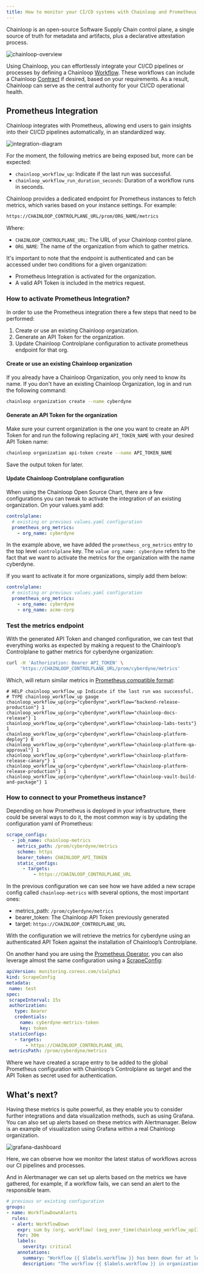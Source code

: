 ```yaml
---
title: How to monitor your CI/CD systems with Chainloop and Prometheus
---
```


Chainloop is an open-source Software Supply Chain control plane, a single source of truth for metadata and artifacts, plus a declarative attestation process.

![chainloop-overview](./overview.png)

Using Chainloop, you can effortlessly integrate your CI/CD pipelines or processes by defining a Chainloop [Workflow](../../getting-started/workflow-definition.mdx#workflows). These workflows can include a Chainloop [Contract](../../getting-started/workflow-definition.mdx#workflow-contracts) if desired, based on your requirements. As a result, Chainloop can serve as the central authority for your CI/CD operational health.

## Prometheus Integration
Chainloop integrates with Prometheus, allowing end users to gain insights into their CI/CD pipelines automatically, in an standardized way.

![integration-diagram](./integration-diagram.png)

For the moment, the following metrics are being exposed but, more can be expected:

- `chainloop_workflow_up`: Indicate if the last run was successful.
- `chainloop_workflow_run_duration_seconds`: Duration of a workflow runs in seconds.

Chainloop provides a dedicated endpoint for Prometheus instances to fetch metrics, which varies based on your instance settings. For example:
```bash
https://CHAINLOOP_CONTROLPLANE_URL/prom/ORG_NAME/metrics
```

Where:
- `CHAINLOOP_CONTROLPLANE_URL`: The URL of your Chainloop control plane.
- `ORG_NAME`: The name of the organization from which to gather metrics.

It's important to note that the endpoint is authenticated and can be accessed under two conditions for a given organization:

- Prometheus Integration is activated for the organization.
- A valid API Token is included in the metrics request.

### How to activate Prometheus Integration?
In order to use the Prometheus integration there a few steps that need to be performed:

1. Create or use an existing Chainloop organization.
2. Generate an API Token for the organization.
3. Update Chainloop Controlplane configuration to activate prometheus endpoint for that org.

#### Create or use an existing Chainloop organization
If you already have a Chainloop Organization, you only need to know its name. If you don't have an existing Chainloop Organization, log in and run the following command:
```bash
chainloop organization create --name cyberdyne
```

#### Generate an API Token for the organization
Make sure your current organization is the one you want to create an API Token for and run the following replacing `API_TOKEN_NAME` with your desired API Token name:
```bash
chainloop organization api-token create --name API_TOKEN_NAME
```
Save the output token for later.

#### Update Chainloop Controlplane configuration
When using the Chainloop Open Source Chart, there are a few configurations you can tweak to activate the integration of an existing organization. On your values.yaml add:
```yaml
controlplane:
  # existing or previous values.yaml configuration
  prometheus_org_metrics:
    - org_name: cyberdyne
```

In the example above, we have added the `prometheus_org_metrics` entry to the top level `controlplane` key. The `value org_name: cyberdyne` refers to the fact that we want to activate the metrics for the organization with the name cyberdyne.

If you want to activate it for more organizations, simply add them below:

```yaml
controlplane:
  # existing or previous values.yaml configuration
  prometheus_org_metrics:
    - org_name: cyberdyne	
    - org_name: acme-corp
```

### Test the metrics endpoint

With the generated API Token and changed configuration, we can test that everything works as expected by making a request to the Chainloop’s Controlplane to gather metrics for cyberdyne organization:
```bash
curl -H 'Authorization: Bearer API_TOKEN' \
     'https://CHAINLOOP_CONTROLPLANE_URL/prom/cyberdyne/metrics'
```

Which, will return similar metrics in [Prometheus compatible format](https://github.com/prometheus/docs/blob/main/content/docs/instrumenting/exposition_formats.md):
```text
# HELP chainloop_workflow_up Indicate if the last run was successful.
# TYPE chainloop_workflow_up gauge
chainloop_workflow_up{org="cyberdyne",workflow="backend-release-production"} 1
chainloop_workflow_up{org="cyberdyne",workflow="chainloop-docs-release"} 1
chainloop_workflow_up{org="cyberdyne",workflow="chainloop-labs-tests"} 1
chainloop_workflow_up{org="cyberdyne",workflow="chainloop-platform-deploy"} 0
chainloop_workflow_up{org="cyberdyne",workflow="chainloop-platform-qa-approval"} 1
chainloop_workflow_up{org="cyberdyne",workflow="chainloop-platform-release-canary"} 1
chainloop_workflow_up{org="cyberdyne",workflow="chainloop-platform-release-production"} 1
chainloop_workflow_up{org="cyberdyne",workflow="chainloop-vault-build-and-package"} 1
```

### How to connect to your Prometheus instance?

Depending on how Prometheus is deployed in your infrastructure, there could be several ways to do it, the most common way is by updating the configuration yaml of Prometheus:
```yaml
scrape_configs:
  - job_name: chainloop-metrics
    metrics_path: /prom/cyberdyne/metrics
    scheme: https
    bearer_token: CHAINLOOP_API_TOKEN
    static_configs:
      - targets:
          - https://CHAINLOOP_CONTROLPLANE_URL
```
In the previous configuration we can see how we have added a new scrape config called `chainloop-metrics` with several options, the most important ones:
- metrics_path: `/prom/cyberdyne/metrics`
- bearer_token: The Chainloop API Token previously generated
- target: `https://CHAINLOOP_CONTROLPLANE_URL`

With the configuration we will retrieve the metrics for cyberdyne using an authenticated API Token against the installation of Chainloop’s Controlplane.

On another hand you are using the [Prometheus Operator](https://prometheus-operator.dev), you can also leverage almost the same configuration using a [ScrapeConfig](https://prometheus-operator.dev/docs/api-reference/api/#monitoring.coreos.com/v1alpha1.ScrapeConfig):
```yaml
apiVersion: monitoring.coreos.com/v1alpha1
kind: ScrapeConfig
metadata:
 name: test
spec:
 scrapeInterval: 15s
 authorization:
   type: Bearer
   credentials:
     name: cyberdyne-metrics-token
     key: token
 staticConfigs:
   - targets:
       - https://CHAINLOOP_CONTROLPLANE_URL
 metricsPath: /prom/cyberdyne/metrics
```

Where we have created a scrape entry to be added to the global Prometheus configuration with Chainloop’s Controlplane as target and the API Token as secret used for authentication.

## What's next?
Having these metrics is quite powerful, as they enable you to consider further integrations and data visualization methods, such as using Grafana. You can also set up alerts based on these metrics with Alertmanager. Below is an example of visualization using Grafana within a real Chainloop organization.

![grafana-dashboard](./grafana.png)

Here, we can observe how we monitor the latest status of workflows across our CI pipelines and processes.

And in Alertmanager we can set up alerts based on the metrics we have gathered, for example, if a workflow fails, we can send an alert to the responsible team.
```yaml
# previous or existing configuration
groups:
- name: WorkflowDownAlerts
  rules:
  - alert: WorkflowDown
    expr: sum by (org, workflow) (avg_over_time(chainloop_workflow_up[30m])) == 0
    for: 30m
    labels:
      severity: critical
    annotations:
      summary: "Workflow {{ $labels.workflow }} has been down for at least 30 minutes"
      description: "The workflow {{ $labels.workflow }} in organization {{ $labels.org }} has been down for at least 30 minutes."
```